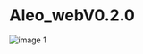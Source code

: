 # Aleo_webV0.2.0
![image 1](https://user-images.githubusercontent.com/109035197/219979677-46ecb904-3170-4344-bad2-56400cbc37de.png)

